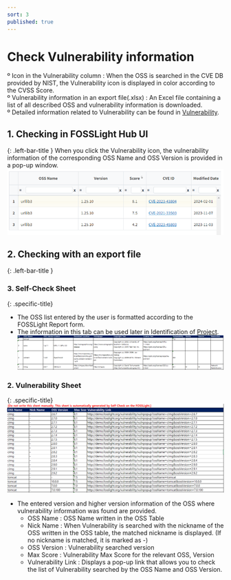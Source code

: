 ```yaml
---
sort: 3
published: true
---
```


# Check Vulnerability information

<div class="note">
 º Icon in the Vulnerability column : When the OSS is searched in the CVE DB provided by NIST, the Vulnerability icon is displayed in color according to the CVSS Score.<br>
º Vulnerability information in an export file(.xlsx) : An Excel file containing a list of all described OSS and vulnerability information is downloaded.<br>
º Detailed information related to Vulnerability can be found in <a href="../../menu/7_vulnerability.md">Vulnerability</a>.
</div>

## 1. Checking in FOSSLight Hub UI 
{: .left-bar-title }
When you click the Vulnerability icon, the vulnerability information of the corresponding OSS Name and OSS Version is provided in a pop-up window. 
![self_pop](images/3_self_check_vul.png)  


## 2. Checking with an export file
{: .left-bar-title }
### 3. Self-Check Sheet
{: .specific-title}  
- The OSS list entered by the user is formatted according to the FOSSLight Report form.   
- The information in this tab can be used later in Identification of [Project](../../menu/4_project.md).   
    ![self_check_sheet](images/3_self_sheet1.png)   

### 2. Vulnerability Sheet
{: .specific-title}  
![self_check_sheet2](images/3_self_sheet2.png) 
- The entered version and higher version information of the OSS where vulnerability information was found are provided.    
    - OSS Name : OSS Name written in the OSS Table
    - Nick Name : When Vulnerability is searched with the nickname of the OSS written in the OSS table, the matched nickname is displayed. (If no nickname is matched, it is marked as -)
    - OSS Version : Vulnerability searched version
    - Max Score : Vulnerability Max Score for the relevant OSS, Version
    - Vulnerability Link : Displays a pop-up link that allows you to check the list of Vulnerability searched by the OSS Name and OSS Version.
